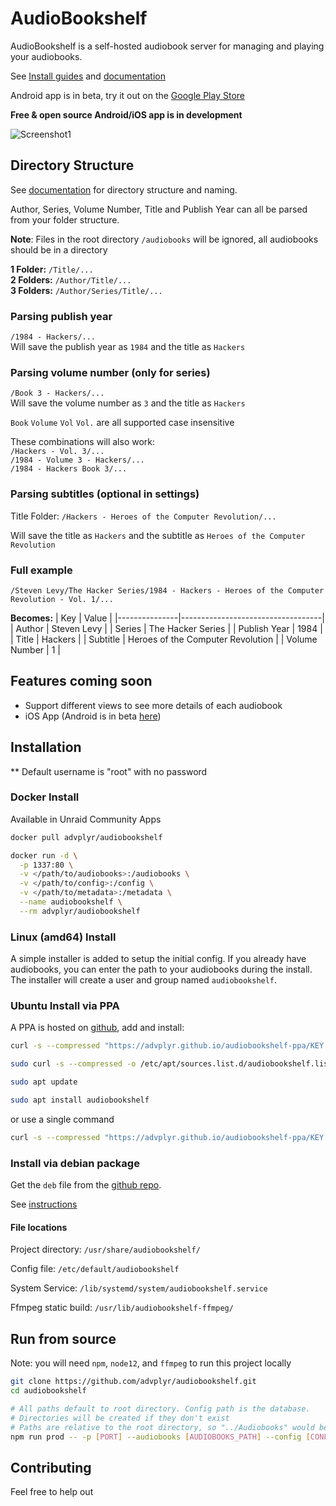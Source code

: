 # AudioBookshelf

AudioBookshelf is a self-hosted audiobook server for managing and playing your audiobooks.

See [Install guides](https://audiobookshelf.org/install) and [documentation](https://audiobookshelf.org/docs)

Android app is in beta, try it out on the [Google Play Store](https://play.google.com/store/apps/details?id=com.audiobookshelf.app)

**Free & open source Android/iOS app is in development**

<img alt="Screenshot1" src="https://github.com/advplyr/audiobookshelf/raw/master/images/ss_streaming.png" />


## Directory Structure

 See [documentation](https://audiobookshelf.org/docs) for directory structure and naming.

Author, Series, Volume Number, Title and Publish Year can all be parsed from your folder structure.

**Note**: Files in the root directory `/audiobooks` will be ignored, all audiobooks should be in a directory

**1 Folder:** `/Title/...`\
**2 Folders:** `/Author/Title/...`\
**3 Folders:** `/Author/Series/Title/...`

### Parsing publish year

`/1984 - Hackers/...`\
Will save the publish year as `1984` and the title as `Hackers`

### Parsing volume number (only for series)

`/Book 3 - Hackers/...`\
Will save the volume number as `3` and the title as `Hackers`

`Book` `Volume` `Vol` `Vol.` are all supported case insensitive

These combinations will also work:\
`/Hackers - Vol. 3/...`\
`/1984 - Volume 3 - Hackers/...`\
`/1984 - Hackers Book 3/...`


### Parsing subtitles (optional in settings)

Title Folder: `/Hackers - Heroes of the Computer Revolution/...`

Will save the title as `Hackers` and the subtitle as `Heroes of the Computer Revolution`


### Full example

`/Steven Levy/The Hacker Series/1984 - Hackers - Heroes of the Computer Revolution - Vol. 1/...`

**Becomes:**
| Key           | Value                             |
|---------------|-----------------------------------|
| Author        | Steven Levy                       |
| Series        | The Hacker Series                 |
| Publish Year  | 1984                              |
| Title         | Hackers                           |
| Subtitle      | Heroes of the Computer Revolution |
| Volume Number | 1                                 |


## Features coming soon

* Support different views to see more details of each audiobook
* iOS App (Android is in beta [here](https://play.google.com/store/apps/details?id=com.audiobookshelf.app))

## Installation

** Default username is "root" with no password

### Docker Install
Available in Unraid Community Apps

```bash
docker pull advplyr/audiobookshelf

docker run -d \
  -p 1337:80 \
  -v </path/to/audiobooks>:/audiobooks \
  -v </path/to/config>:/config \
  -v </path/to/metadata>:/metadata \
  --name audiobookshelf \
  --rm advplyr/audiobookshelf
```

### Linux (amd64) Install

A simple installer is added to setup the initial config. If you already have audiobooks, you can enter the path to your audiobooks during the install. The installer will create a user and group named `audiobookshelf`.



### Ubuntu Install via PPA

A PPA is hosted on [github](https://github.com/advplyr/audiobookshelf-ppa), add and install:

```bash
curl -s --compressed "https://advplyr.github.io/audiobookshelf-ppa/KEY.gpg" | sudo apt-key add - 

sudo curl -s --compressed -o /etc/apt/sources.list.d/audiobookshelf.list "https://advplyr.github.io/audiobookshelf-ppa/audiobookshelf.list" 

sudo apt update 

sudo apt install audiobookshelf
```

or use a single command

```bash
curl -s --compressed "https://advplyr.github.io/audiobookshelf-ppa/KEY.gpg" | sudo apt-key add - && sudo curl -s --compressed -o /etc/apt/sources.list.d/audiobookshelf.list "https://advplyr.github.io/audiobookshelf-ppa/audiobookshelf.list" && sudo apt update && sudo apt install audiobookshelf
```

### Install via debian package

Get the `deb` file from the [github repo](https://github.com/advplyr/audiobookshelf-ppa).

See [instructions](https://www.audiobookshelf.org/install#debian)


#### File locations

Project directory: `/usr/share/audiobookshelf/`

Config file: `/etc/default/audiobookshelf`

System Service: `/lib/systemd/system/audiobookshelf.service`

Ffmpeg static build: `/usr/lib/audiobookshelf-ffmpeg/`

## Run from source

Note: you will need `npm`, `node12`, and `ffmpeg` to run this project locally

```bash
git clone https://github.com/advplyr/audiobookshelf.git
cd audiobookshelf

# All paths default to root directory. Config path is the database.
# Directories will be created if they don't exist
# Paths are relative to the root directory, so "../Audiobooks" would be a valid path
npm run prod -- -p [PORT] --audiobooks [AUDIOBOOKS_PATH] --config [CONFIG_PATH] --metadata [METADATA_PATH]
```

## Contributing

Feel free to help out